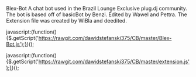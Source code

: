 Blex-Bot A chat bot used in the Brazil Lounge Exclusive plug.dj community. The bot is based off of basicBot by Benzi. Edited by Wawel and Pettra. The Extension file was created by WiBla and deedited.


javascript:(function(){$.getScript('https://rawgit.com/dawidstefanski375/CB/master/Blex-Bot.js');})();


javascript:(function(){$.getScript('https://rawgit.com/dawidstefanski375/CB/master/extension.js');})();










